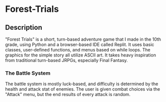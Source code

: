 # Forest-Trials

## Description
"Forest Trials" is a short, turn-based adventure game that I made in the 10th grade, using Python and a browser-based IDE called Replit. It uses basic classes, user-defined functions, and menus based on while loops. The graphics for the simple story all utilize ASCII art. It takes heavy inspiration from traditional turn-based JRPGs, especially Final Fantasy.

### The Battle System
The battle system is mostly luck-based, and difficulty is determined by the health and attack stat of enemies. The user is given combat choices via the "Attack" menu, but the end results of every attack is random.

